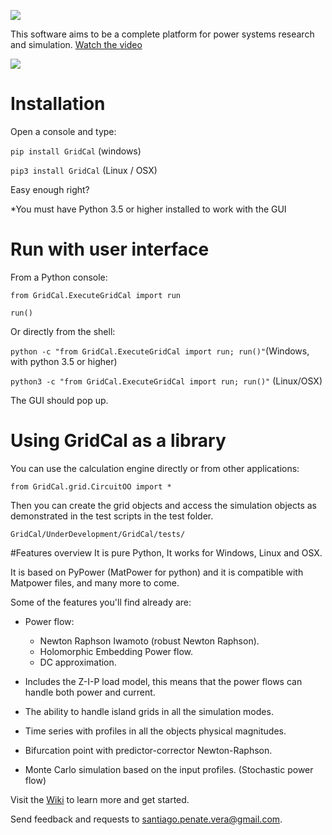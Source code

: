 ![](https://github.com/SanPen/GridCal/blob/master/GridCal_banner.png)


This software aims to be a complete platform for power systems research and simulation. [Watch the video](https://youtu.be/O6lv-d8z39k)

![](https://github.com/SanPen/GridCal/blob/master/GridCal.png)

# Installation

Open a console and type:

`pip install GridCal` (windows)

`pip3 install GridCal` (Linux / OSX)

Easy enough right?

*You must have Python 3.5 or higher installed to work with the GUI

# Run with user interface

From a Python console:

`from GridCal.ExecuteGridCal import run`

`run()`

Or directly from the shell:


`python -c "from GridCal.ExecuteGridCal import run; run()"`(Windows, with python 3.5 or higher)

`python3 -c "from GridCal.ExecuteGridCal import run; run()"` (Linux/OSX)

The GUI should pop up.

# Using GridCal as a library

You can use the calculation engine directly or from other applications:

`from GridCal.grid.CircuitOO import *`

Then you can create the grid objects and access the simulation objects as demonstrated in the test scripts in the test folder.

`GridCal/UnderDevelopment/GridCal/tests/`

#Features overview
It is pure Python, It works for Windows, Linux and OSX.

It is based on PyPower (MatPower for python) and it is compatible with Matpower files, and many more to come.

Some of the features you'll find already are:

- Power flow:
  - Newton Raphson Iwamoto (robust Newton Raphson).
  - Holomorphic Embedding Power flow.
  - DC approximation.
  
- Includes the Z-I-P load model, this means that the power flows can handle both power and current.  

- The ability to handle island grids in all the simulation modes.

- Time series with profiles in all the objects physical magnitudes.

- Bifurcation point with predictor-corrector Newton-Raphson.

- Monte Carlo simulation based on the input profiles. (Stochastic power flow)

Visit the [Wiki](https://github.com/SanPen/GridCal/wiki) to learn more and get started.

Send feedback and requests to santiago.penate.vera@gmail.com.

